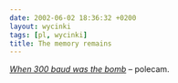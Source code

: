 ```yaml
---
date: 2002-06-02 18:36:32 +0200
layout: wycinki
tags: [pl, wycinki]
title: The memory remains
---
```


<cite>[When 300 baud was the bomb](http://www.salon.com/technology/feature/2002/05/31/back_in_the_day/print.html '…na salon.com')</cite> – polecam.
